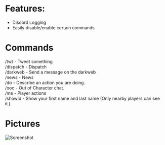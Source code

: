 # Features:
- Discord Logging
- Easily disable/enable certain commands



# Commands
/twt - Tweet something\
/dispatch - Dispatch\
/darkweb - Send a message on the darkweb\
/news - News\
/do - Describe an action you are doing.\
/ooc - Out of Character chat.\
/me - Player actions\
/showid - Show your first name and last name (Only nearby players can see it.)



# Pictures

![Screenshot](https://i.imgur.com/OfdI43o.png)

